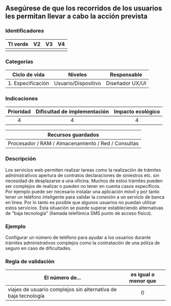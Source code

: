 ## Asegúrese de que los recorridos de los usuarios les permitan llevar a cabo la acción prevista

 ### Identificadores

 | TI verde | V2 | V3 | V4 |
 | :-----: | :-: | :-: | :-: |
 | | | | |

 ### Categorías

 | Ciclo de vida | Niveles | Responsable |
 | :----------------------: | :---------: | :------------: |
 | 1. Especificación | Usuario/Dispositivo | Diseñador UX/UI |

 ### Indicaciones

 | Prioridad | Dificultad de implementación | Impacto ecológico |
 | :------: | :----------------------: | :-----------------------: |
 | 4 | 4 | 4 |

 | Recursos guardados |
 | :-------------------------------------------: |
 | Procesador / RAM / Almacenamiento / Red / Consultas |

 ### Descripción

Los servicios web permiten realizar tareas como la realización de trámites administrativos apertura de contratos declaraciones de siniestros etc. sin necesidad de desplazarse a una oficina. Muchos de estos trámites pueden ser complejos de realizar o pueden no tener en cuenta casos específicos. Por ejemplo puede ser necesario instalar una aplicación móvil y por tanto tener un teléfono inteligente para validar la conexión a un servicio de banca en línea. Por lo tanto es posible que algunos usuarios no puedan utilizar estos servicios. Esta situación se puede superar estableciendo alternativas de "baja tecnología" (llamada telefónica SMS punto de acceso físico).

 ### Ejemplo

 Configurar un número de teléfono para ayudar a los usuarios durante trámites administrativos complejos como la contratación de una póliza de seguro en caso de dificultades.

 ### Regla de validación

 | El número de... | es igual o menor que |
 | -------------------------------------------------- | :----------------------: |
 | viajes de usuario complejos sin alternativa de baja tecnología | 0 |
